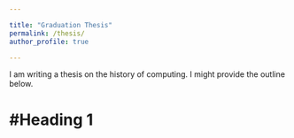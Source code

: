 ```yaml
---

title: "Graduation Thesis"
permalink: /thesis/
author_profile: true

---
```


I am writing a thesis on the history of computing. I might provide the outline below.

#Heading 1
======


